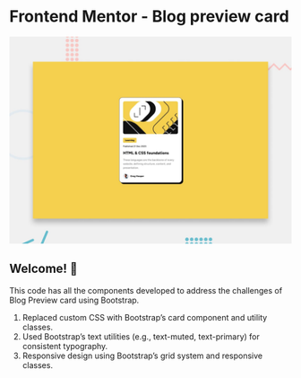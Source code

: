 # Frontend Mentor - Blog preview card

![Design preview for the Blog preview card coding challenge](./preview.jpg)

## Welcome! 👋

This code has all the components developed to address the challenges of Blog Preview card using Bootstrap.

1. Replaced custom CSS with Bootstrap’s card component and utility classes.
2. Used Bootstrap’s text utilities (e.g., text-muted, text-primary) for consistent typography.
3. Responsive design using Bootstrap’s grid system and responsive classes.
